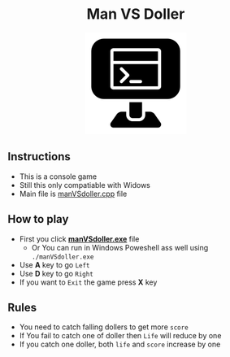 <div align="center">
<h1> Man VS Doller </h1>
<img src="pic.png"/>
</div>

## Instructions
  - This is a console game
  - Still this only compatiable with Widows
  - Main file is [manVSdoller.cpp](https://github.com/Janith3003/Man-VS-Doller/blob/main/manVSdoller.cpp) file

## How to play
  - First you click **[manVSdoller.exe](https://github.com/Janith3003/Man-VS-Doller/blob/main/manVSdoller.exe)** file
    - Or You can run in Windows Poweshell ass well using `./manVSdoller.exe`
  - Use **A** key to go `Left`
  - Use **D** key to go `Right`
  - If you want to `Exit` the game press **X** key

## Rules
  - You need to catch falling dollers to get more `score`
  - If You fail to catch one of doller then `Life` will reduce by one
  - If you catch one doller, both `life` and `score` increase by one
